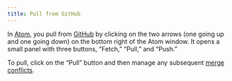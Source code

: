 ```yaml
---
title: Pull from GitHub
---
```


In [Atom](/whatis/atom), you pull from [GitHub](/whatis/github) by clicking on
the two arrows (one going up and one going down) on the bottom right of the
Atom window. It opens a small panel with three buttons, “Fetch,” “Pull,” and
“Push.” 

To pull, click on the “Pull” button and then manage any subsequent [merge
conflicts](/whatis/merge-conflicts).
